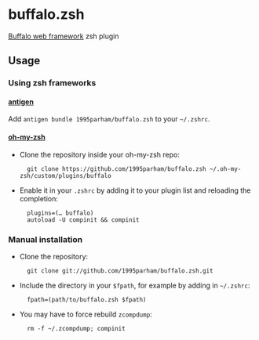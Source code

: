 # buffalo.zsh
[Buffalo web framework](https://gobuffalo.io/) zsh plugin

## Usage

### Using zsh frameworks

#### [antigen](https://github.com/zsh-users/antigen)

Add `antigen bundle 1995parham/buffalo.zsh` to your `~/.zshrc`.

#### [oh-my-zsh](http://github.com/robbyrussell/oh-my-zsh)

* Clone the repository inside your oh-my-zsh repo:

        git clone https://github.com/1995parham/buffalo.zsh ~/.oh-my-zsh/custom/plugins/buffalo

* Enable it in your `.zshrc` by adding it to your plugin list and reloading the completion:

        plugins=(… buffalo)
        autoload -U compinit && compinit

### Manual installation

* Clone the repository:

        git clone git://github.com/1995parham/buffalo.zsh.git

* Include the directory in your `$fpath`, for example by adding in `~/.zshrc`:

        fpath=(path/to/buffalo.zsh $fpath)

* You may have to force rebuild `zcompdump`:

        rm -f ~/.zcompdump; compinit
